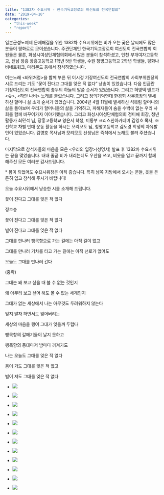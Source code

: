 ```yaml
---
title: "1382차 수요시위 - 한국기독교장로회 여신도회 전국연합회"
date: "2019-04-10"
categories: 
  - "this-week"
  - "report"
---
```


일본군성노예제 문제해결을 위한 1382차 수요시위에는 비가 오는 궂은 날씨에도 많은 분들이 평화로로 모이셨습니다. 주관단체인 한국기독교장로회 여신도회 전국연합회 회원들은 물론, 화성시여성단체협의회에서 많은 분들이 참석하셨고, 인천 부개여자고등학교, 전남 장흥 장흥고등학교 1학년 5반 학생들, 수원 청명고등학교 2학년 학생들, 평화나비네트워크, 마리몬드 등에서 참석하였습니다.

여는노래 <바위처럼>을 함께 부른 뒤 이시정 기장여신도회 전국연합회 사회부위원장의 시로 드리는 기도 “꽃이 진다고 그대를 잊은 적 없다” 낭송이 있었습니다. 다음 인금란 기장여신도회 전국연합회 총무의 하늘의 말씀 순서가 있었습니다. 그리고 허영택 밴드가 <숲>, <하얀 나비> 노래를 불렀습니다. 그리고 정의기억연대 한경희 사무총장의 별세하신 할머니 삶 소개 순서가 있었습니다. 2004년 4월 11월에 별세하신 석복림 할머니의 삶을 돌아보며 우리가 할머니들의 삶을 기억하고, 피해자들이 숨을 수밖에 없는 우리 사회를 함께 바꾸어가자 이야기했습니다. 그리고 화성시여성단체협의회 정미애 회장, 청년활동가 최민석 님, 장흥고등학교 양은서 학생, 미동부 크리스찬아카데미 김영호 목사, 조선학교 차별 반대 운동 활동을 하시는 모리모토 님, 청명고등학교 김도경 학생의 자유발언이 있었습니다. 김영호 목사님과 모리모토 선생님은 즉석에서 노래도 불러 주셨습니다.

마지막으로 참석자들의 마음을 모은 <우리의 입장>(성명서) 발표 후 1382차 수요시위는 끝을 맺었습니다. 내내 줄곧 비가 내리는데도 우산을 쓰고, 비옷을 입고 끝까지 함께해주신 모든 여러분 감사드립니다.

\* 봄이 되었어도 수요시위장은 아직 춥습니다. 특히 남쪽 지방에서 오시는 분들, 옷을 든든히 입고 참석해 주시기 바랍니다!

오늘 수요시위에서 낭송한 시를 소개해 드립니다.

꽃이 진다고 그대를 잊은 적 없다

정호승

꽃이 진다고 그대를 잊은 적 없다

별이 진다고 그대를 잊은 적 없다

그대를 만나러 팽목항으로 가는 길에는 아직 길이 없고

그대를 만나러 기차를 타고 가는 길에는 아직 선로가 없어도

오늘도 그대를 만나러 간다

(중략)

그대는 왜 보고 싶을 때 볼 수 없는 것인지

왜 아무리 보고 싶어 해도 볼 수 없는 세계인지

그대가 없는 세상에서 나는 아무것도 두려워하지 않는다

잊지 말자 하면서도 잊어버리는

세상의 마음을 행여 그대가 잊을까 두렵다

팽목항의 갈매기들이 날지 못하고

팽목항의 등대마저 밤마다 꺼져가도

나는 오늘도 그대를 잊은 적 없다

봄이 가도 그대를 잊은 적 없고

별이 져도 그대를 잊은 적 없다

- ![](http://womenandwar.net/kr/wp-content/uploads/2019/04/IMGP6080-1024x680.jpg)
    
- ![](http://womenandwar.net/kr/wp-content/uploads/2019/04/IMGP6084-1024x680.jpg)
    
- ![](http://womenandwar.net/kr/wp-content/uploads/2019/04/IMGP6087-1024x680.jpg)
    
- ![](http://womenandwar.net/kr/wp-content/uploads/2019/04/IMGP6092-1024x680.jpg)
    
- ![](http://womenandwar.net/kr/wp-content/uploads/2019/04/IMGP6099-1024x680.jpg)
    
- ![](http://womenandwar.net/kr/wp-content/uploads/2019/04/IMGP6108-1024x680.jpg)
    
- ![](http://womenandwar.net/kr/wp-content/uploads/2019/04/IMGP6111-1024x680.jpg)
    
- ![](http://womenandwar.net/kr/wp-content/uploads/2019/04/IMGP6112-1024x680.jpg)
    
- ![](http://womenandwar.net/kr/wp-content/uploads/2019/04/IMGP6115-1024x680.jpg)
    
- ![](http://womenandwar.net/kr/wp-content/uploads/2019/04/IMGP6124-1024x680.jpg)
    
- ![](http://womenandwar.net/kr/wp-content/uploads/2019/04/IMGP6128-1024x680.jpg)
    
- ![](http://womenandwar.net/kr/wp-content/uploads/2019/04/IMGP6131-1024x680.jpg)
